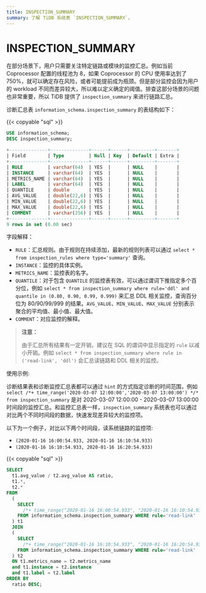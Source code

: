 ```yaml
---
title: INSPECTION_SUMMARY
summary: 了解 TiDB 系统表 `INSPECTION_SUMMARY`。
---
```


# INSPECTION_SUMMARY

在部分场景下，用户只需要关注特定链路或模块的监控汇总。例如当前 Coprocessor 配置的线程池为 8，如果 Coprocessor 的 CPU 使用率达到了 750%，就可以确定存在风险，或者可能提前成为瓶颈。但是部分监控会因为用户的 workload 不同而差异较大，所以难以定义确定的阈值。排查这部分场景的问题也非常重要，所以 TiDB 提供了 `inspection_summary` 来进行链路汇总。

诊断汇总表 `information_schema.inspection_summary` 的表结构如下：

{{< copyable "sql" >}}

```sql
USE information_schema;
DESC inspection_summary;
```

```sql
+--------------+--------------+------+------+---------+-------+
| Field        | Type         | Null | Key  | Default | Extra |
+--------------+--------------+------+------+---------+-------+
| RULE         | varchar(64)  | YES  |      | NULL    |       |
| INSTANCE     | varchar(64)  | YES  |      | NULL    |       |
| METRICS_NAME | varchar(64)  | YES  |      | NULL    |       |
| LABEL        | varchar(64)  | YES  |      | NULL    |       |
| QUANTILE     | double       | YES  |      | NULL    |       |
| AVG_VALUE    | double(22,6) | YES  |      | NULL    |       |
| MIN_VALUE    | double(22,6) | YES  |      | NULL    |       |
| MAX_VALUE    | double(22,6) | YES  |      | NULL    |       |
| COMMENT      | varchar(256) | YES  |      | NULL    |       |
+--------------+--------------+------+------+---------+-------+
9 rows in set (0.00 sec)
```

字段解释：

* `RULE`：汇总规则。由于规则在持续添加，最新的规则列表可以通过 `select * from inspection_rules where type='summary'` 查询。
* `INSTANCE`：监控的具体实例。
* `METRICS_NAME`：监控表的名字。
* `QUANTILE`：对于包含 `QUANTILE` 的监控表有效，可以通过谓词下推指定多个百分位，例如 `select * from inspection_summary where rule='ddl' and quantile in (0.80, 0.90, 0.99, 0.999)` 来汇总 DDL 相关监控，查询百分位为 80/90/99/999 的结果。`AVG_VALUE`、`MIN_VALUE`、`MAX_VALUE` 分别表示聚合的平均值、最小值、最大值。
* `COMMENT`：对应监控的解释。

> **注意：**
>
> 由于汇总所有结果有一定开销，建议在 SQL 的谓词中显示指定的 `rule` 以减小开销。例如 `select * from inspection_summary where rule in ('read-link', 'ddl')` 会汇总读链路和 DDL 相关的监控。

使用示例:

诊断结果表和诊断监控汇总表都可以通过 `hint` 的方式指定诊断的时间范围，例如 `select /*+ time_range('2020-03-07 12:00:00','2020-03-07 13:00:00') */* from inspection_summary` 是对 2020-03-07 12:00:00 - 2020-03-07 13:00:00 时间段的监控汇总。和监控汇总表一样，`inspection_summary` 系统表也可以通过对比两个不同时间段的数据，快速发现差异较大的监控项。

以下为一个例子，对比以下两个时间段，读系统链路的监控项:

* `(2020-01-16 16:00:54.933, 2020-01-16 16:10:54.933)`
* `(2020-01-16 16:10:54.933, 2020-01-16 16:20:54.933)` 

{{< copyable "sql" >}}

```sql
SELECT
  t1.avg_value / t2.avg_value AS ratio,
  t1.*,
  t2.*
FROM
  (
    SELECT
      /*+ time_range("2020-01-16 16:00:54.933", "2020-01-16 16:10:54.933")*/ *
    FROM information_schema.inspection_summary WHERE rule='read-link'
  ) t1
  JOIN
  (
    SELECT
      /*+ time_range("2020-01-16 16:10:54.933", "2020-01-16 16:20:54.933")*/ *
    FROM information_schema.inspection_summary WHERE rule='read-link'
  ) t2
  ON t1.metrics_name = t2.metrics_name
  and t1.instance = t2.instance
  and t1.label = t2.label
ORDER BY
  ratio DESC;
```
